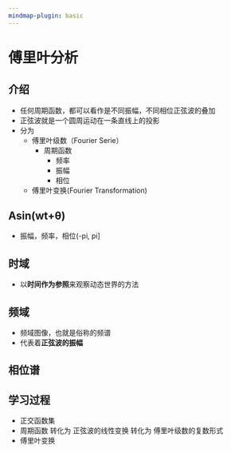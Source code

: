 ```yaml
---
mindmap-plugin: basic
---
```


# 傅里叶分析

## 介绍
- 任何周期函数，都可以看作是不同振幅，不同相位正弦波的叠加
- 正弦波就是一个圆周运动在一条直线上的投影
- 分为
    - 傅里叶级数（Fourier Serie）
        - 周期函数
            - 频率
            - 振幅
            - 相位
    - 傅里叶变换(Fourier Transformation)

## Asin(wt+θ)
- 振幅，频率，相位(-pi, pi]

## 时域
- 以**时间作为参照**来观察动态世界的方法

## 频域
- 频域图像，也就是俗称的频谱
- 代表着**正弦波的振幅**

## 相位谱

## 学习过程
- 正交函数集 
- 周期函数 转化为 正弦波的线性变换 转化为 傅里叶级数的复数形式
- 傅里叶变换

